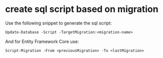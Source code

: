 # create sql script based on migration

Use the following snippet to generate the sql script:

```
Update-Database -Script -TargetMigration:<migration-name>
```

And for Entity Framework Core use:

```
Script-Migration -From <previousMigration> -To <lastMigration>
```